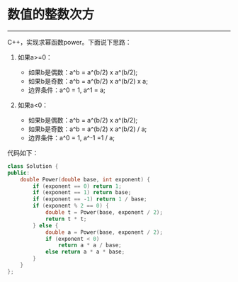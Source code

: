 # 数值的整数次方

---

C++，实现求幂函数power。下面说下思路：

1. 如果a>=0：

    - 如果b是偶数：a^b = a^(b/2) x a^(b/2);
    - 如果b是奇数：a^b = a^(b/2) x a^(b/2) x a;
    - 边界条件：a^0 = 1, a^1 = a;
2. 如果a<0：
    - 如果b是偶数：a^b = a^(b/2) x a^(b/2);
    - 如果b是奇数：a^b = a^(b/2) x a^(b/2) / a;
    - 边界条件：a^0 = 1, a^-1 =1 / a;

代码如下：

```cpp
class Solution {
public:
    double Power(double base, int exponent) {
        if (exponent == 0) return 1;
        if (exponent == 1) return base;
        if (exponent == -1) return 1 / base;
        if (exponent % 2 == 0) {
            double t = Power(base, exponent / 2);
            return t * t;
        } else {
            double a = Power(base, exponent / 2);
            if (exponent < 0) 
                return a * a / base;
            else return a * a * base;
        }
    }
};
```

